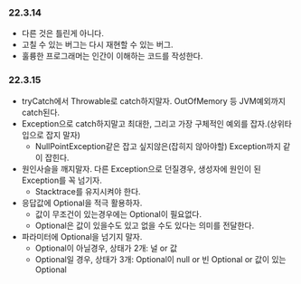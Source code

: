 ### 22.3.14
- 다른 것은 틀린게 아니다.
- 고칠 수 있는 버그는 다시 재현할 수 있는 버그.
- 훌륭한 프로그래머는 인간이 이해하는 코드를 작성한다.

### 22.3.15
- tryCatch에서 Throwable로 catch하지말자. OutOfMemory 등 JVM예외까지 catch된다.
- Exception으로 catch하지말고 최대한, 그리고 가장 구체적인 예외를 잡자.(상위타입으로 잡지 말자)
  - NullPointException같은 잡고 싶지않은(잡히지 않아야할) Exception까지 같이 잡힌다. 
- 원인사슬을 깨지말자. 다른 Exception으로 던질경우, 생성자에 원인이 된 Exception를 꼭 넘기자.
  - Stacktrace를 유지시켜야 한다.
- 응답값에 Optional을 적극 활용하자.
  - 값이 무조건이 있는경우에는 Optional이 필요없다.
  - Optional은 값이 있을수도 있고 없을 수도 있다는 의미를 전달한다.
- 파라미터에 Optional을 넘기지 말자.
  - Optional이 아닐경우, 상태가 2개: 널 or 값
  - Optional일 경우, 상태가 3개: Optional이 null or 빈 Optional or 값이 있는 Optional
